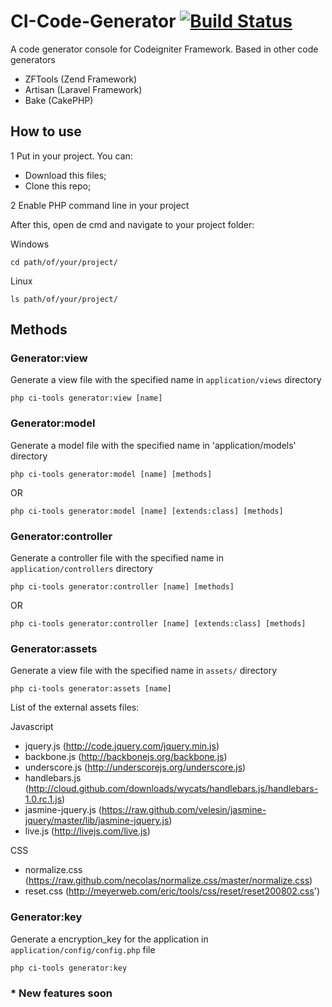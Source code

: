 CI-Code-Generator [![Build Status](https://travis-ci.org/willmendesneto/CI-Code-Generator.png?branch=master)](https://travis-ci.org/willmendesneto/CI-Code-Generator)
=================

A code generator console for Codeigniter Framework. Based in other code generators
* ZFTools (Zend Framework)
* Artisan (Laravel Framework)
* Bake (CakePHP)

## How to use

1 Put in your project. You can:
* Download this files;
* Clone this repo;

2 Enable PHP command line in your project

After this, open de cmd and navigate to your project folder:

Windows

    cd path/of/your/project/

Linux

    ls path/of/your/project/


## Methods

### Generator:view

Generate a view file with the specified name in `application/views` directory

    php ci-tools generator:view [name]

### Generator:model

Generate a model file with the specified name in 'application/models' directory

    php ci-tools generator:model [name] [methods]

OR

    php ci-tools generator:model [name] [extends:class] [methods]

### Generator:controller

Generate a controller file with the specified name in `application/controllers` directory

    php ci-tools generator:controller [name] [methods]

OR

	php ci-tools generator:controller [name] [extends:class] [methods]

### Generator:assets

Generate a view file with the specified name in `assets/` directory

    php ci-tools generator:assets [name]

List of the external assets files:

Javascript
* jquery.js (http://code.jquery.com/jquery.min.js)
* backbone.js (http://backbonejs.org/backbone.js)
* underscore.js (http://underscorejs.org/underscore.js)
* handlebars.js (http://cloud.github.com/downloads/wycats/handlebars.js/handlebars-1.0.rc.1.js)
* jasmine-jquery.js (https://raw.github.com/velesin/jasmine-jquery/master/lib/jasmine-jquery.js)
* live.js (http://livejs.com/live.js)

CSS
* normalize.css (https://raw.github.com/necolas/normalize.css/master/normalize.css)
* reset.css (http://meyerweb.com/eric/tools/css/reset/reset200802.css')

### Generator:key

Generate a encryption_key for the application in `application/config/config.php` file

    php ci-tools generator:key

### * New features soon




